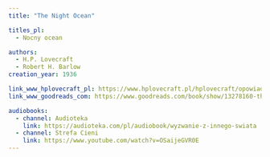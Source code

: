 ```yaml
---
title: "The Night Ocean"

titles_pl:
  - Nocny ocean

authors:
  - H.P. Lovecraft
  - Robert H. Barlow
creation_year: 1936

link_www_hplovecraft_pl: https://www.hplovecraft.pl/hplovecraft/opowiadania-nowele-powiesci/the-night-ocean/
link_www_goodreads_com: https://www.goodreads.com/book/show/13278160-the-night-ocean

audiobooks:
  - channel: Audioteka
    link: https://audioteka.com/pl/audiobook/wyzwanie-z-innego-swiata
  - channel: Strefa Cieni
    link: https://www.youtube.com/watch?v=OSaijeGVR0E
---
```


